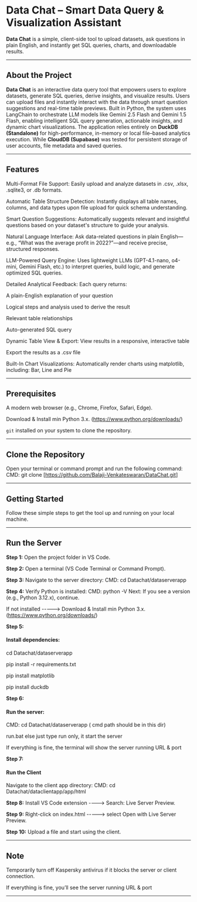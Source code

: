 # Data Chat – Smart Data Query & Visualization Assistant

**Data Chat** is a simple, client-side tool to upload datasets, ask questions in plain English, and instantly get SQL queries, charts, and downloadable results. 

---
## About the Project

**Data Chat** is an interactive data query tool that empowers users to explore datasets, generate SQL queries, derive insights, and visualize results. Users can upload files and instantly interact with the data through smart question suggestions and real-time table previews. Built in Python, the system uses LangChain to orchestrate LLM models like Gemini 2.5 Flash and Gemini 1.5 Flash, enabling intelligent SQL query generation, actionable insights, and dynamic chart visualizations. The application relies entirely on **DuckDB (Standalone)** for high-performance, in-memory or local file–based analytics execution. While **CloudDB (Supabase)** was tested for persistent storage of user accounts, file metadata and saved queries.

---
## Features

Multi-Format File Support: Easily upload and analyze datasets in .csv, .xlsx, .sqlite3, or .db formats.

Automatic Table Structure Detection: Instantly displays all table names, columns, and data types upon file upload for quick schema understanding.

Smart Question Suggestions: Automatically suggests relevant and insightful questions based on your dataset's structure to guide your analysis.

Natural Language Interface: Ask data-related questions in plain English—e.g., “What was the average profit in 2022?”—and receive precise, structured responses.

LLM-Powered Query Engine: Uses lightweight LLMs (GPT-4.1-nano, o4-mini, Gemini Flash, etc.) to interpret queries, build logic, and generate optimized SQL queries.

Detailed Analytical Feedback: Each query returns:

A plain-English explanation of your question

Logical steps and analysis used to derive the result

Relevant table relationships

Auto-generated SQL query

Dynamic Table View & Export:
View results in a responsive, interactive table

Export the results as a .csv file

Built-In Chart Visualizations: Automatically render charts using matplotlib, including:
Bar, Line and Pie

---
## Prerequisites

A modern web browser (e.g., Chrome, Firefox, Safari, Edge).

Download & Install min Python 3.x. (https://www.python.org/downloads/)

`git` installed on your system to clone the repository.

---
## Clone the Repository

Open your terminal or command prompt and run the following command:
CMD: git clone [https://github.com/Balaji-Venkateswaran/DataChat.git]

---
## Getting Started

Follow these simple steps to get the tool up and running on your local machine.

---
## Run the Server

**Step 1:**
Open the project folder in VS Code.

**Step 2:**
Open a terminal (VS Code Terminal or Command Prompt).

**Step 3:**
Navigate to the server directory:
CMD: cd Datachat/dataserverapp

**Step 4:**
Verify Python is installed:
CMD: python -V
Next:
If you see a version (e.g., Python 3.12.x), continue.

If not installed -----> Download & Install min Python 3.x. (https://www.python.org/downloads/)

**Step 5:**
#### Install dependencies:
cd Datachat/dataserverapp

pip install -r requirements.txt

pip install matplotlib

pip install duckdb

**Step 6:**
#### Run the server:
CMD: cd Datachat/dataserverapp  ( cmd path should be in this dir)

run.bat else just type run  only, it start the server

If everything is fine, the terminal will show the server running URL & port 

**Step 7:**
#### Run the Client
Navigate to the client app directory: 
CMD: cd Datachat/dataclientapp/app/html

**Step 8:**
Install VS Code extension ----> Search: Live Server Preview.

**Step 9:**
Right-click on index.html -----> select Open with Live Server Preview.

**Step 10:**
Upload a file and start using the client.

---
## Note

Temporarily turn off Kaspersky antivirus if it blocks the server or client connection.

If everything is fine, you’ll see the server running URL & port 

---
